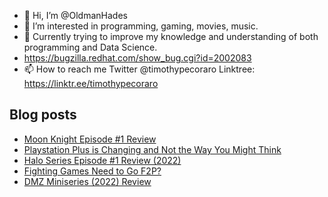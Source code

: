 - 👋 Hi, I’m @OldmanHades
- 👀 I’m interested in programming, gaming, movies, music.
- 🌱 Currently trying to improve my knowledge and understanding of both programming and Data Science.
- https://bugzilla.redhat.com/show_bug.cgi?id=2002083
- 📫 How to reach me Twitter @timothypecoraro
Linktree: https://linktr.ee/timothypecoraro

## Blog posts
<!-- BLOG-POST-LIST:START -->
- [Moon Knight Episode #1 Review](https://medium.com/@timothypecoraro/moon-knight-episode-1-review-5c2c412817fa?source=rss-5097f5c9b801------2)
- [Playstation Plus is Changing and Not the Way You Might Think](https://medium.com/@timothypecoraro/playstation-plus-is-changing-and-not-the-way-you-might-think-6234d4c6f791?source=rss-5097f5c9b801------2)
- [Halo Series Episode #1 Review &lpar;2022&rpar;](https://medium.com/@timothypecoraro/halo-series-episode-1-review-2022-bee1cc912bf8?source=rss-5097f5c9b801------2)
- [Fighting Games Need to Go F2P?](https://medium.com/@timothypecoraro/fighting-games-need-to-go-f2p-760a9e835d0d?source=rss-5097f5c9b801------2)
- [DMZ Miniseries &lpar;2022&rpar; Review](https://medium.com/@timothypecoraro/dmz-miniseries-2022-review-43a8204f334d?source=rss-5097f5c9b801------2)
<!-- BLOG-POST-LIST:END -->
